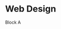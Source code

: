 <html>
<head>
<title>Epic</title>
</head>
<body>

<h1>Web Design</h1>
<p>Block A</p>

</body>
</html>
